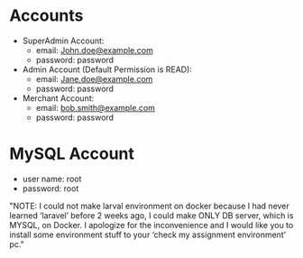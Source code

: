 # Accounts

- SuperAdmin Account:
  - email: John.doe@example.com
  - password: password
- Admin Account (Default Permission is READ):
  - email: Jane.doe@example.com
  - password: password
- Merchant Account:
  - email: bob.smith@example.com
  - password: password

# MySQL Account

- user name: root
- password: root

"NOTE: I could not make larval environment on docker because I had never learned ‘laravel’ before 2 weeks ago, I  could make ONLY DB server, which is MYSQL, on Docker.
I apologize for the inconvenience and I would like you to install some environment stuff to your ‘check my assignment environment’ pc."
